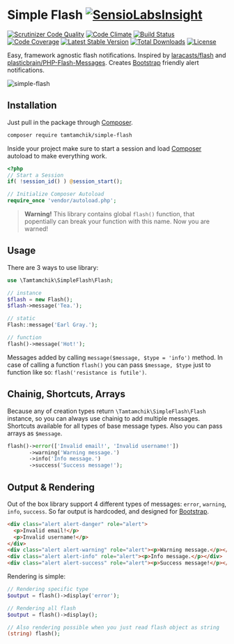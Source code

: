 # Simple Flash [![SensioLabsInsight](https://insight.sensiolabs.com/projects/64bbe2d0-055e-402a-8704-ea7dd6087b16/small.png)](https://insight.sensiolabs.com/projects/64bbe2d0-055e-402a-8704-ea7dd6087b16)

[![Scrutinizer Code Quality](https://scrutinizer-ci.com/g/tamtamchik/simple-flash/badges/quality-score.png?b=master)](https://scrutinizer-ci.com/g/tamtamchik/simple-flash/?branch=master) [![Code Climate](https://codeclimate.com/github/tamtamchik/simple-flash/badges/gpa.svg)](https://codeclimate.com/github/tamtamchik/simple-flash) [![Build Status](https://scrutinizer-ci.com/g/tamtamchik/simple-flash/badges/build.png?b=master)](https://scrutinizer-ci.com/g/tamtamchik/simple-flash/build-status/master) [![Code Coverage](https://scrutinizer-ci.com/g/tamtamchik/simple-flash/badges/coverage.png?b=master)](https://scrutinizer-ci.com/g/tamtamchik/simple-flash/?branch=master) [![Latest Stable Version](https://poser.pugx.org/tamtamchik/simple-flash/v/stable)](https://packagist.org/packages/tamtamchik/simple-flash) [![Total Downloads](https://poser.pugx.org/tamtamchik/simple-flash/downloads)](https://packagist.org/packages/tamtamchik/simple-flash) [![License](https://poser.pugx.org/tamtamchik/simple-flash/license)](https://packagist.org/packages/tamtamchik/simple-flash)

Easy, framework agnostic flash notifications. Inspired by [laracasts/flash](https://github.com/laracasts/flash) and [plasticbrain/PHP-Flash-Messages](https://github.com/plasticbrain/PHP-Flash-Messages). Creates [Bootstrap](http://getbootstrap.com) friendly alert notifications.

![simple-flash](https://dl.dropboxusercontent.com/u/1285445/pub/simple-flash.png)

## Installation

Just pull in the package through [Composer](http://getcomposer.org).

```bash
composer require tamtamchik/simple-flash
```

Inside your project make sure to start a session and load [Composer](http://getcomposer.org) autoload to make everything work.

````php
<?php
// Start a Session
if( !session_id() ) @session_start();

// Initialize Composer Autoload
require_once 'vendor/autoload.php';
````

> **Warning!** This library contains global `flash()` function, that popentially can break your function with this name. Now you are warned!

## Usage

There are 3 ways to use library:

```php
use \Tamtamchik\SimpleFlash\Flash;

// instance
$flash = new Flash();
$flash->message('Tea.');

// static
Flash::message('Earl Gray.');

// function
flash()->message('Hot!');
```

Messages added by calling `message($message, $type = 'info')` method. In case of calling a function `flash()` you can pass `$message, $type` just to function like so: `flash('resistance is futile')`.

## Chainig, Shortcuts, Arrays

Because any of creation types return `\Tamtamchik\SimpleFlash\Flash` instance, so you can always use chainig to add multiple messages. Shortcuts available for all types of base message types. Also you can pass arrays as `$message`.

```php
flash()->error(['Invalid email!', 'Invalid username!'])
       ->warning('Warning message.')
       ->info('Info message.')
       ->success('Success message!');
```

## Output & Rendering

Out of the box library support 4 different types of messages: `error`, `warning`, `info`, `success`. So far output is hardcoded, and designed for [Bootstrap](http://getbootstrap.com).

```html
<div class="alert alert-danger" role="alert">
  <p>Invalid email!</p>
  <p>Invalid username!</p>
</div>
<div class="alert alert-warning" role="alert"><p>Warning message.</p></div>
<div class="alert alert-info" role="alert"><p>Info message.</p></div>
<div class="alert alert-success" role="alert"><p>Success message!</p></div>
```

Rendering is simple:

```php
// Rendering specific type
$output = flash()->display('error');

// Rendering all flash
$output = flash()->display();

// Also rendering possible when you just read flash object as string
(string) flash();

```

